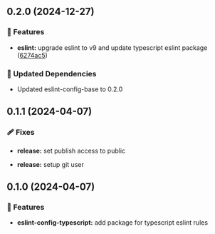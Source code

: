 ## 0.2.0 (2024-12-27)

### 🚀 Features

- **eslint:** upgrade eslint to v9 and update typescript eslint package ([6274ac5](https://github.com/m-thalmann/codestyle-packages/commit/6274ac5))

### 🧱 Updated Dependencies

- Updated eslint-config-base to 0.2.0

## 0.1.1 (2024-04-07)


### 🩹 Fixes

- **release:** set publish access to public

- **release:** setup git user

## 0.1.0 (2024-04-07)


### 🚀 Features

- **eslint-config-typescript:** add package for typescript eslint rules